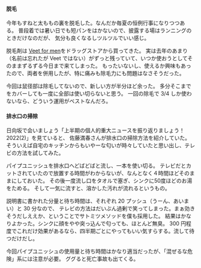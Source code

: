 #### 脱毛

今年もすねと太ももの裏を脱毛した。なんだか毎夏の恒例行事になりつつある。
普段着では暑い日でも短パンをはかないので、披露する場はランニングのときだけなのだが、
気分も良くなるしツルツルでいい感じ。

脱毛剤は [Veet for men](https://www.veet.jp/%E8%A3%BD%E5%93%81%E6%83%85%E5%A0%B1/%E3%83%B4%E3%82%A3%E3%83%BC%E3%83%88%E3%83%A1%E3%83%B3-%E9%99%A4%E6%AF%9B%E3%82%AF%E3%83%AA%E3%83%BC%E3%83%A0/%E3%83%B4%E3%82%A3%E3%83%BC%E3%83%88%E3%83%A1%E3%83%B3-%E3%83%90%E3%82%B9%E3%82%BF%E3%82%A4%E3%83%A0%E9%99%A4%E6%AF%9B%E3%82%AF%E3%83%AA%E3%83%BC%E3%83%A0/)をドラッグストアから買ってきた。
実は去年のあまり（名前は忘れたが Veet ではない）がずっと残っていて、いつか使おうとしてそのままずるずる今日まで来てしまった。
もったいないし、使えるか興味もあったので、両者を併用したが、特に痛みも除毛力にも問題はなさそうだった。

今回は鼠径部は除毛してないので、新しい方が半分ほど余った。
多分そこまでをカバーしても一度に全部は使い切らないと思う。
一回の除毛で 3/4 しか使わないなら、どういう運用がベストなんだろ。

#### 排水口の掃除

日向坂で会いましょう「上半期の個人的重大ニュースを振り返りましょう！2022(2)」を見ていると、
佐藤満春さんが排水口の掃除方法を紹介していた。
そういえば自宅のキッチンからもいやーな匂いが時々していたと思い出し、テレビの方法を試してみた。

パイプユニッシュを排水口へどばどばと流し、一本を使い切る。
テレビだとカットされていたので放置する時間がわからないが、なんとなく４時間ほどそのままにしておいた。
その後一度流し口をタオルで塞ぎ、シンクに50度ほどのお湯をためる。
そして一気に流すと、溶かした汚れが流れるというもの。

説明書に書かれた分量と待ち時間は、それぞれ 20 プッシュ（うーん、あいまい）と 30 分なので、
テレビの方法はだいぶん過剰で笑ってしまった。まぁ効きそうだしええか、ということでサトミツメソッドを僕も採用した。
結果はかなりよかった。シンクに顔をやや突っ込んで匂っても、ほとんど無臭。
300 円程度でこれだけ効果があるなら、四半期ごとにやってもいい気すらする。流して待つだけだし。

今回パイプユニッシュの使用量と待ち時間はかなり適当だったが、「混ぜるな危険」系には注意が必要。
ググると死亡事故も出てくる。